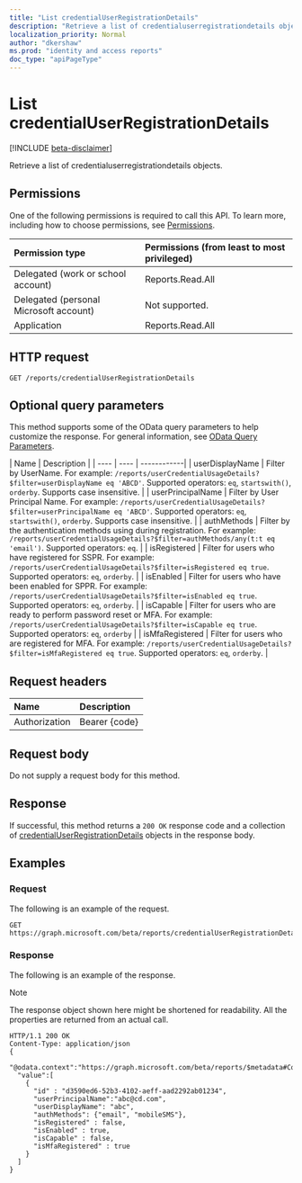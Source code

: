 ```yaml
---
title: "List credentialUserRegistrationDetails"
description: "Retrieve a list of credentialuserregistrationdetails objects."
localization_priority: Normal
author: "dkershaw"
ms.prod: "identity and access reports"
doc_type: "apiPageType"
---
```


# List credentialUserRegistrationDetails

[!INCLUDE [beta-disclaimer](../../includes/beta-disclaimer.md)]

Retrieve a list of credentialuserregistrationdetails objects.

## Permissions

One of the following permissions is required to call this API. To learn more, including how to choose permissions, see [Permissions](/graph/permissions-reference).

| Permission type                        | Permissions (from least to most privileged) |
|:---------------------------------------|:--------------------------------------------|
| Delegated (work or school account)     | Reports.Read.All |
| Delegated (personal Microsoft account) | Not supported. |
| Application                            | Reports.Read.All |

## HTTP request

<!-- { "blockType": "ignored" } -->

```http
GET /reports/credentialUserRegistrationDetails
```

## Optional query parameters

This method supports some of the OData query parameters to help customize the response. For general information, see [OData Query Parameters](/graph/query-parameters).

| Name | Description |
| ---- | ---- | ------------|
| userDisplayName | Filter by UserName. For example: `/reports/userCredentialUsageDetails?$filter=userDisplayName eq 'ABCD'`. Supported operators: `eq`, `startswith()`, `orderby`. Supports case insensitive. |
| userPrincipalName | Filter by User Principal Name. For example: `/reports/userCredentialUsageDetails?$filter=userPrincipalName eq 'ABCD'`. Supported operators: `eq`, `startswith()`, `orderby`. Supports case insensitive. |
| authMethods | Filter by the authentication methods using during registration. For example: `/reports/userCredentialUsageDetails?$filter=authMethods/any(t:t eq 'email')`. Supported operators: `eq`. |
| isRegistered | Filter for users who have registered for SSPR. For example: `/reports/userCredentialUsageDetails?$filter=isRegistered eq true`. Supported operators: `eq`, `orderby`. |
| isEnabled | Filter for users who have been enabled for SPPR. For example: `/reports/userCredentialUsageDetails?$filter=isEnabled eq true`. Supported operators: `eq`, `orderby`. |
| isCapable | Filter for users who are ready to perform password reset or MFA. For example: `/reports/userCredentialUsageDetails?$filter=isCapable eq true`. Supported operators: `eq`, `orderby` |
| isMfaRegistered | Filter for users who are registered for MFA. For example: `/reports/userCredentialUsageDetails?$filter=isMfaRegistered eq true`. Supported operators: `eq`, `orderby`. |

## Request headers

| Name      |Description|
|:----------|:----------|
| Authorization | Bearer {code} |

## Request body

Do not supply a request body for this method.

## Response

If successful, this method returns a `200 OK` response code and a collection of [credentialUserRegistrationDetails](../resources/credentialuserregistrationdetails.md) objects in the response body.

## Examples

### Request

The following is an example of the request.
<!-- {
  "blockType": "request",
  "name": "get_credentialuserregistrationdetails"
}-->

```http
GET https://graph.microsoft.com/beta/reports/credentialUserRegistrationDetails
```

### Response

The following is an example of the response.

> [!NOTE]
> The response object shown here might be shortened for readability. All the properties are returned from an actual call.

<!-- {
  "blockType": "response",
  "truncated": true,
  "@odata.type": "microsoft.graph.credentialUserRegistrationDetails",
  "isCollection": true
} -->

```http
HTTP/1.1 200 OK
Content-Type: application/json
{
  "@odata.context":"https://graph.microsoft.com/beta/reports/$metadata#Collection(microsoft.graph.credentialUserRegistrationDetails)",
  "value":[
    {
      "id" : "d3590ed6-52b3-4102-aeff-aad2292ab01234",
      "userPrincipalName":"abc@cd.com",
      "userDisplayName": "abc",
      "authMethods": {"email", "mobileSMS"},
      "isRegistered" : false,
      "isEnabled" : true,
      "isCapable" : false,
      "isMfaRegistered" : true
    }
  ]
}
```

<!-- uuid: 16cd6b66-4b1a-43a1-adaf-3a886856ed98
2019-02-04 14:57:30 UTC -->
<!-- {
  "type": "#page.annotation",
  "description": "List credentialUserRegistrationDetails",
  "keywords": "",
  "section": "documentation",
  "tocPath": ""
}-->